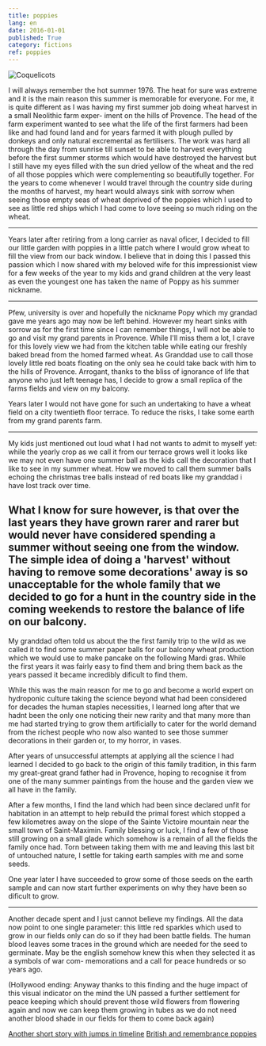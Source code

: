 ```yaml
---
title: poppies
lang: en
date: 2016-01-01
published: True
category: fictions
ref: poppies
---
```

![Coquelicots](/spark-fi/static/img/Claude_Monet_037.jpg "Claude Monet 037 - Les Coquelicots (from Wikipedia)")

I will always remember the hot summer 1976. The heat for sure was extreme and it is the main reason this summer is memorable
for everyone. For me, it is quite different as I was having my first summer job doing wheat harvest in a small Neolithic farm exper-
iment on the hills of Provence. The head of the farm experiment wanted to see what the life of the first farmers had been like and had
found land and for years farmed it with plough pulled by donkeys and only natural excremental as fertilisers. The work was hard all
through the day from sunrise till sunset to be able to harvest everything before the first summer storms which would have destroyed
the harvest but I still have my eyes filled with the sun dried yellow of the wheat and the red of all those poppies which were complementing so beautifully together. For the years to come whenever I would travel through the country side during the months of harvest, my heart would always sink with sorrow when seeing those empty seas of wheat deprived of the poppies which I used to see as little red ships which I had come to love seeing so much riding on the wheat.   

---------------------------------------
Years later after retiring from a long carrier as naval oficer, I decided to fill our little garden with poppies in a little patch where
I would grow wheat to fill the view from our back window. I believe that in doing this I passed this passion which I now shared with my
beloved wife for this impressionist view for a few weeks of the year to my kids and grand children at the very least as even the youngest
one has taken the name of Poppy as his summer nickname. 

---------------------------------------
Pfew, university is over and hopefully the nickname Popy which my grandad gave me years ago may now be left behind. However
my heart sinks with sorrow as for the first time since I can remember things, I will not be able to go and visit my grand parents in
Provence. While I'll miss them a lot, I crave for this lovely view we had from the kitchen table while eating our freshly baked bread
from the homed farmed wheat. As Granddad use to call those lovely little red boats floating on the only sea he could take back
with him to the hills of Provence. Arrogant, thanks to the bliss of ignorance of life that anyone who just left teenage has, I decide to
grow a small replica of the farms fields and view on my balcony.

Years later I would not have gone for such an undertaking to have a wheat field on a city twentieth floor terrace. To reduce the risks,
I take some earth from my grand parents farm.

---------------------------------------
My kids just mentioned out loud what I had not wants to admit to myself yet: while the yearly crop as we call it from our terrace
grows well it looks like we may not even have one summer ball as the kids call the decoration that I like to see in my summer wheat. How
we moved to call them summer balls echoing the christmas tree balls instead of red boats like my granddad i have lost track over time.

What I know for sure however, is that over the last years they have grown rarer and rarer but would never have considered spending a
summer without seeing one from the window. The simple idea of doing a 'harvest' without having to remove some decorations' away
is so unacceptable for the whole family that we decided to go for a hunt in the country side in the coming weekends to restore the
balance of life on our balcony.
---------------------------------------
My granddad often told us about the the first family trip to the wild as we called it to find some summer paper balls for our
balcony wheat production which we would use to make pancake on the following Mardi gras. While the first years it was fairly easy
to find them and bring them back as the years passed it became incredibly dificult to find them. 

While this was the main reason for me to go and become a world expert on hydroponic culture taking the science beyond what had been considered for decades the human staples necessities, I learned long after that we hadnt been the only one noticing their new rarity and that many more than me had started trying to grow them artificially to cater for the world demand from the richest people who now also wanted to see those summer decorations in their garden or, to my horror, in vases. 

After years of unsuccessful attempts at applying all the science I had learned I decided to go back to the origin of this family tradition, in this farm my great-great grand father had in Provence, hoping to recognise it from one of the many summer paintings from the house and the garden view we all have in the family. 

After a few months, I find the land which had been since declared unfit for habitation in an attempt to help rebuild the primal forest which stopped a few kilometres away on the slope of the Sainte Victoire mountain near the small town of Saint-Maximin. Family blessing or luck, I find a few of those still growing on a small glade which somehow is a remain of all the fields the family once had. Torn between taking them with me and leaving this last bit of untouched nature, I settle for taking earth samples with me and some seeds.

One year later I have succeeded to grow some of those seeds on the earth sample and can now start further experiments on why they have been so dificult to grow.

---------------------------------------
Another decade spent and I just cannot believe my findings. All the data now point to one single parameter: this little red sparkles
which used to grow in our fields only can do so if they had been battle fields. The human blood leaves some traces in the ground
which are needed for the seed to germinate. May be the english somehow knew this when they selected it as a symbols of war com-
memorations and a call for peace hundreds or so years ago.

(Hollywood ending: Anyway thanks to this finding and the huge impact of this visual indicator on the mind the UN passed a further
settlement for peace keeping which should prevent those wild flowers from flowering again and now we can keep them growing in tubes
as we do not need another blood shade in our fields for them to come back again)

[Another short story with jumps in timeline](https://www.multivax.com/last_question.html)
[British and remembrance poppies](https://en.wikipedia.org/wiki/Remembrance_poppy)
